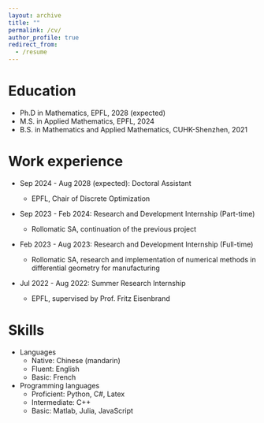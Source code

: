 ```yaml
---
layout: archive
title: ""
permalink: /cv/
author_profile: true
redirect_from:
  - /resume
---
```


<!-- {% include base_path %} -->

Education
======
* Ph.D in Mathematics, EPFL, 2028 (expected)
* M.S. in Applied Mathematics, EPFL, 2024
* B.S. in Mathematics and Applied Mathematics, CUHK-Shenzhen, 2021

Work experience
======
* Sep 2024 - Aug 2028 (expected): Doctoral Assistant
  * EPFL, Chair of Discrete Optimization

* Sep 2023 - Feb 2024: Research and Development Internship (Part-time)
  * Rollomatic SA, continuation of the previous project

* Feb 2023 - Aug 2023: Research and Development Internship (Full-time)
  * Rollomatic SA, research and implementation of numerical methods in differential geometry for manufacturing

* Jul 2022 - Aug 2022: Summer Research Internship
  * EPFL, supervised by Prof. Fritz Eisenbrand
  
Skills
======
* Languages
  * Native: Chinese (mandarin)
  * Fluent: English
  * Basic: French
* Programming languages
  * Proficient: Python, C#, Latex
  * Intermediate: C++
  * Basic: Matlab, Julia, JavaScript

<!-- Publications
======
  <ul>{% for post in site.publications reversed %}
    {% include archive-single-cv.html %}
  {% endfor %}</ul>
  
Talks
======
  <ul>{% for post in site.talks reversed %}
    {% include archive-single-talk-cv.html  %}
  {% endfor %}</ul> -->
  
<!-- Teaching
======
  <ul>{% for post in site.teaching reversed %}
    {% include archive-single-cv.html %}
  {% endfor %}</ul> -->
  
<!-- Service and leadership
======
* Currently signed in to 43 different slack teams -->
